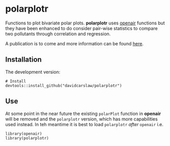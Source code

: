 # **polarplotr**

Functions to plot bivariate polar plots. **polarplotr** uses [openair](https://github.com/davidcarslaw/openair) functions but they have been enhanced to do consider pair-wise statistics to compare two pollutants through correlation and regression.

A publication is to come and more information can be found [here](http://davidcarslaw.github.io/polarplotr/docs/). 

## Installation

The development version: 

```
# Install
devtools::install_github("davidcarslaw/polarplotr")
```

## Use

At some point in the near future the existing `polarPlot` function in **openair** will be removed and the `polarplotr` version, which has more capabilities used instead. In teh meantime it is best to load `polarplotr` *after* `openair` i.e.

```
library(openair)
library(polarplotr)
```
